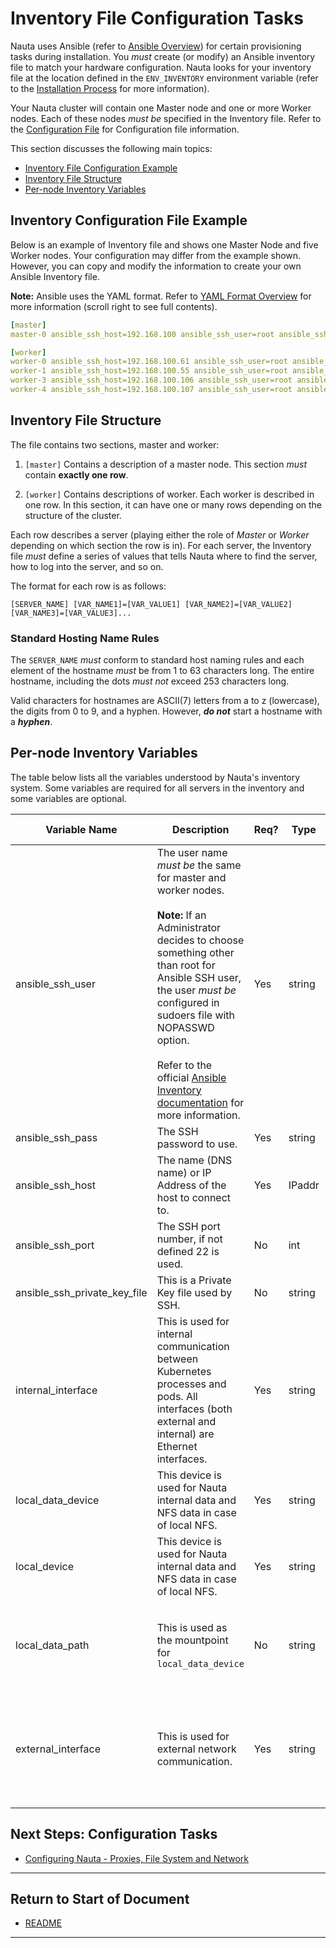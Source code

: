 # Inventory File Configuration Tasks

Nauta uses Ansible (refer to [Ansible Overview](https://en.wikipedia.org/wiki/Ansible_(software))) for certain provisioning tasks during installation. You _must_ create (or modify) an Ansible inventory file to match your hardware configuration. Nauta looks for your inventory file at the location defined in the `ENV_INVENTORY` environment variable (refer to the [Installation Process](../Installation_Process/IP.md) for more information).

Your Nauta cluster will contain one Master node and one or more Worker nodes. Each of these nodes _must be_ specified in the Inventory file. Refer to the [Configuration File](../Configuration_Tasks_Variables/CTV.md) for Configuration file information.

This section discusses the following main topics: 

- [Inventory File Configuration Example](#inventory-file-configuration-example)  
- [Inventory File Structure](#inventory-file-structure)
- [Per-node Inventory Variables](#per-node-inventory-variables)

## Inventory Configuration File Example

Below is an example of Inventory file and shows one Master Node and five Worker nodes. Your configuration may differ from the example shown. However, you can copy and modify the information to create your own Ansible Inventory file.

**Note:** Ansible uses the YAML format. Refer to [YAML Format Overview](https://en.wikipedia.org/wiki/YAML) for more information (scroll right to see full contents).

```yaml
[master] 
master-0 ansible_ssh_host=192.168.100 ansible_ssh_user=root ansible_ssh_pass=YourPassword internal_interface=em2 external_interface=em3 local_data_device=/dev/sdb1

[worker] 
worker-0 ansible_ssh_host=192.168.100.61 ansible_ssh_user=root ansible_ssh_pass=YourPassword internal_interface=p3p1 external_interface=em1
worker-1 ansible_ssh_host=192.168.100.55 ansible_ssh_user=root ansible_ssh_pass=YourPassword internal_interface=p3p1 external_interface=em1
worker-3 ansible_ssh_host=192.168.100.106 ansible_ssh_user=root ansible_ssh_ pass=YourPassword internal_interface=p3p1 external_interface=em1
worker-4 ansible_ssh_host=192.168.100.107 ansible_ssh_user=root ansible_ssh_ pass=YourPassword internal_interface=p3p1 external_interface=em1
```

## Inventory File Structure

The file contains two sections, master and worker:

1. `[master]` Contains a description of a master node. This section _must_ contain **exactly one row**.

1. `[worker]` Contains descriptions of worker. Each worker is described in one row. In this section, it can have one or many rows depending on the structure of the cluster.

Each row describes a server (playing either the role of _Master_ or _Worker_ depending on which section the row is in). For each server, the Inventory file _must_ define a series of values that tells Nauta where to find the server, how to log into the server, and so on. 

The format for each row is as follows: 

```
[SERVER_NAME] [VAR_NAME1]=[VAR_VALUE1] [VAR_NAME2]=[VAR_VALUE2] [VAR_NAME3]=[VAR_VALUE3]...
```

### Standard Hosting Name Rules

The `SERVER_NAME` _must_ conform to standard host naming rules and each element of the hostname _must_ be from 1 to 63 characters long. The entire hostname, including the dots _must not_ exceed 253 characters long. 

Valid characters for hostnames are ASCII(7) letters from a to z (lowercase), the digits from 0 to 9, and a hyphen. However, **_do not_**  start a hostname with a **_hyphen_**. 

## Per-node Inventory Variables

The table below lists all the variables understood by Nauta's inventory system. Some variables are required for all servers in the inventory and some variables are optional.

Variable Name | Description | Req? | Type | Default | Used When | Value |
--- | ---  | --- | --- | --- | --- | --- 
ansible_ssh_user | The user name _must be_ the same for master and worker nodes. <br><br> **Note:** If an Administrator decides to choose something other than root for Ansible SSH user, the user _must be_ configured in sudoers file with NOPASSWD option. <br><br> Refer to the official [Ansible Inventory documentation](https://docs.ansible.com/ansible/latest/user_guide/intro_inventory.html) for more information. | Yes | string | none | always | username
ansible_ssh_pass | The SSH password to use. | Yes | string | none | always | Password
ansible_ssh_host | The name (DNS name) or IP Address of the host to connect to. | Yes | IPaddr | none | always | IP Address
ansible_ssh_port | The SSH port number, if not defined 22 is used. | No | int | 22 | not using 22 | Port Address
ansible_ssh_private_key_file | This is a Private Key file used by SSH. | No | string | none | using a keyfile | filename
internal_interface | This is used for internal communication between Kubernetes processes and pods. All interfaces (both external and internal) are Ethernet interfaces. | Yes | string | none |  always used for both for master and worker nodes |  Interface name
local_data_device | This device is used for Nauta internal data and NFS data in case of local NFS. | Yes | string | none | used with master nodes | Path to block device
local_device | This device is used for Nauta internal data and NFS data in case of local NFS. | Yes | string | none | used with master nodes | Path to block device
local_data_path | This is used as the mountpoint for `local_data_device` | No | string | none | used with master nodes |  Absolute path where data is located in file system
external_interface | This is used for external network communication. | Yes | string | none | always used for both for master and worker nodes | Interface name

## Next Steps: Configuration Tasks

* [Configuring Nauta - Proxies, File System and Network](../Configuration_Tasks_Variables/CTV.md)

----------------------

## Return to Start of Document

* [README](../README.md)
----------------------
